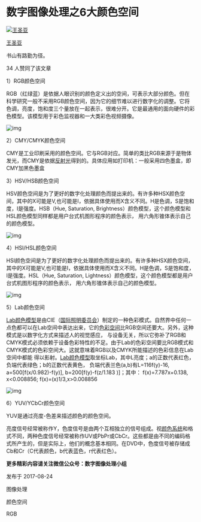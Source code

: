 # 数字图像处理之6大颜色空间

[![王圣亚](https://pic1.zhimg.com/v2-108b074becfe94c8c2e1a6bfb84c85a3_xs.jpg?source=172ae18b)](https://www.zhihu.com/people/wyuio-83)

[王圣亚](https://www.zhihu.com/people/wyuio-83)

书山有路勤为径。



34 人赞同了该文章

1）RGB颜色空间

RGB（红绿蓝）是依据人眼识别的颜色定义出的空间，可表示大部分颜色。但在科学研究一般不采用RGB颜色空间，因为它的细节难以进行数字化的调整。它将色调，亮度，饱和度三个量放在一起表示，很难分开。它是最通用的面向硬件的彩色模型。该模型用于彩色监视器和一大类彩色视频摄像。



![img](https://pic1.zhimg.com/80/v2-c33e41d2a7d00be2080a722346b0395c_720w.jpg)



2）CMY/CMYK颜色空间

CMY是工业印刷采用的颜色空间。它与RGB对应。简单的类比RGB来源于是物体发光，而CMY是依据[反射光](https://link.zhihu.com/?target=http%3A//baike.baidu.com/item/%E5%8F%8D%E5%B0%84%E5%85%89)得到的。具体应用如打印机：一般采用四色墨盒，即CMY加黑色墨盒



3）HSV/HSB颜色空间

HSV颜色空间是为了更好的数字化处理颜色而提出来的。有许多种HSX颜色空间，其中的X可能是V,也可能是I，依据具体使用而X含义不同。H是色调，S是饱和度，I是强度。HSB（Hue, Saturation, Brightness）颜色模型，这个颜色模型和HSL颜色模型同样都是用户台式机图形程序的颜色表示， 用六角形锥体表示自己的颜色模型。



![img](https://pic1.zhimg.com/80/v2-b77070bbb0a41aaa1ad5339422cd8b18_720w.jpg)



4）HSI/HSL颜色空间

HSI颜色空间是为了更好的数字化处理颜色而提出来的。有许多种HSX颜色空间，其中的X可能是V,也可能是I，依据具体使用而X含义不同。H是色调，S是饱和度，I是强度。HSL（Hue, Saturation, Lightness）颜色模型，这个颜色模型都是用户台式机图形程序的颜色表示， 用六角形锥体表示自己的颜色模型。



![img](https://pic3.zhimg.com/80/v2-151a5fe079d04c9f186a9e61f7ef3a02_720w.jpg)



5）Lab颜色空间

[Lab颜色模型](https://link.zhihu.com/?target=http%3A//baike.baidu.com/item/Lab%E9%A2%9C%E8%89%B2%E6%A8%A1%E5%9E%8B)是由CIE（[国际照明委员会](https://link.zhihu.com/?target=http%3A//baike.baidu.com/item/%E5%9B%BD%E9%99%85%E7%85%A7%E6%98%8E%E5%A7%94%E5%91%98%E4%BC%9A)）制定的一种色彩模式。自然界中任何一点色都可以在Lab空间中表达出来，它的[色彩空间](https://link.zhihu.com/?target=http%3A//baike.baidu.com/item/%E8%89%B2%E5%BD%A9%E7%A9%BA%E9%97%B4)比RGB空间还要大。另外，这种模式是以数字化方式来描述人的视觉感应， 与设备无关，所以它弥补了RGB和CMYK模式必须依赖于设备色彩特性的不足。由于Lab的色彩空间要比RGB模式和CMYK模式的色彩空间大。这就意味着RGB以及CMYK所能描述的色彩信息在Lab空间中都能 得以影射。[Lab颜色模型](https://link.zhihu.com/?target=http%3A//baike.baidu.com/item/Lab%E9%A2%9C%E8%89%B2%E6%A8%A1%E5%9E%8B)取坐标Lab，其中L亮度；a的正数代表红色，负端代表绿色；b的正数代表黄色， 负端代表兰色(a,b)有L=116f(y)-16, a=500[f(x/0.982)-f(y)], b=200[f(y)-f(z/1.183 )]；其中： f(x)=7.787x+0.138, x<0.008856; f(x)=(x)1/3,x>0.008856



![img](https://pic2.zhimg.com/80/v2-62dd404d83b9fd6588a19478af840e39_720w.jpg)



6）YUV/YCbCr颜色空间

YUV是通过亮度-色差来描述颜色的颜色空间。

亮度信号经常被称作Y，色度信号是由两个互相独立的信号组成。视[颜色系统](https://link.zhihu.com/?target=http%3A//baike.baidu.com/item/%E9%A2%9C%E8%89%B2%E7%B3%BB%E7%BB%9F)和格式不同，两种色度信号经常被称作UV或PbPr或CbCr。这些都是由不同的编码格式所产生的，但是实际上，他们的概念基本相同。在DVD中，色度信号被存储成Cb和Cr（C代表颜色，b代表蓝色，r代表红色）。

**更多精彩内容请关注微信公众号：数字图像处理小组**

发布于 2017-08-24

图像处理

颜色空间

RGB